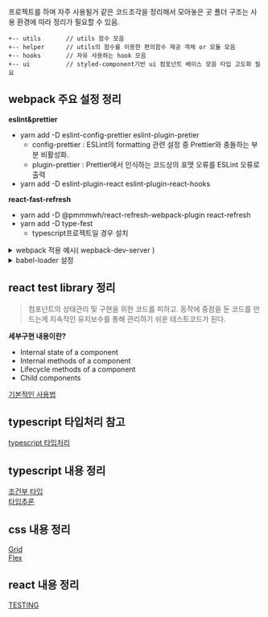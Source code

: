 프로젝트를 하며 자주 사용될거 같은 코드조각을 정리해서 모아놓은 곳
폴더 구조는 사용 환경에 따라 정리가 필요할 수 있음.

```
+-- utils       // utils 함수 모음
+-- helper      // utils의 함수를 이용한 편의함수 제공 객체 or 모듈 모음
+-- hooks       // 자유 사용하는 hook 모음
+-- ui          // styled-component기반 ui 컴포넌트 베이스 모음 타입 고도화 필요

```

## webpack 주요 설정 정리

**eslint&prettier**

- yarn add -D eslint-config-prettier eslint-plugin-pretier
  - config-prettier : ESLint의 formatting 관련 설정 중 Prettier와 충돌하는 부분 비활성화.
  - plugin-prettier : Prettier에서 인식하는 코드상의 포맷 오류를 ESLint 오류로 출력
- yarn add -D eslint-plugin-react eslint-plugin-react-hooks

**react-fast-refresh**

- yarn add -D @pmmmwh/react-refresh-webpack-plugin react-refresh
- yarn add -D type-fest
  - typescript프로젝트일 경우 설치

<details>
<summary>webpack 적용 예시( wepback-dev-server )</summary>

```js
const isDevelopment = process.env.NODE_ENV !== 'production';

module.exports = {
  mode: isDevelopment ? 'development' : 'production',
  devServer: {
    hot: true
  }
};
```

</details>

<details>
<summary>babel-loader 설정</summary>

```js
const ReactRefreshWebpackPlugin = require('@pmmmwh/react-refresh-webpack-plugin');

const isDevelopment = process.env.NODE_ENV !== 'production';

module.exports = {
  mode: isDevelopment ? 'development' : 'production',
  module: {
    rules: [
      {
        test: /\.[jt]sx?$/,
        exclude: /node_modules/,
        use: [
          {
            loader: require.resolve('babel-loader'),
            options: {
              plugins: [isDevelopment && require.resolve('react-refresh/babel')].filter(Boolean)
            }
          }
        ]
      }
    ]
  },
  plugins: [isDevelopment && new ReactRefreshWebpackPlugin()].filter(Boolean)
};
```

</details>

## react test library 정리

> 컴포넌트의 상태관리 및 구현을 위한 코드를 피하고. 동작에 중점을 둔 코드를 만드는게 지속적인 유지보수를 통해 관리하기 쉬운 테스트코드가 된다.

**세부구현 내용이란?**

- Internal state of a component
- Internal methods of a component
- Lifecycle methods of a component
- Child components

[기본적인 사용법](https://www.freecodecamp.org/news/8-simple-steps-to-start-testing-react-apps-using-react-testing-library-and-jest/#3-testing-events)

## typescript 타입처리 참고

[typescript 타입처리](https://catchts.com/validators)

## typescript 내용 정리

[조건부 타입](./summary/ts/ConditionalTypes.md)  
[타입추론](./summary/ts/TypeInference.md)

## css 내용 정리

[Grid](./summary/css/Grid.MD)  
[Flex](./summary/css/Flex.MD)

## react 내용 정리

[TESTING](./summary/react/test.MD)
